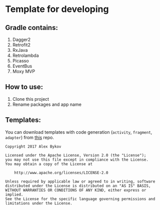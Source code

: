 # Template for developing

## Gradle contains:

1. Dagger2
2. Retrofit2
3. RxJava
4. Retrolambda
5. Picasso
6. EventBus
7. Moxy MVP

## How to use:
1. Clone this project
2. Rename packages and app name


## Templates:
You can download templates with code generation (`activity`, `fragment`, `adapter`) from [this](https://github.com/NoNews/CodeGeneration) repo.

```
Copyright 2017 Alex Bykov

Licensed under the Apache License, Version 2.0 (the "License");
you may not use this file except in compliance with the License.
You may obtain a copy of the License at

    http://www.apache.org/licenses/LICENSE-2.0

Unless required by applicable law or agreed to in writing, software
distributed under the License is distributed on an "AS IS" BASIS,
WITHOUT WARRANTIES OR CONDITIONS OF ANY KIND, either express or implied.
See the License for the specific language governing permissions and
limitations under the License.